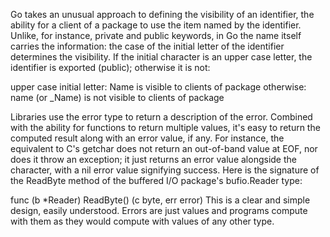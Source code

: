 Go takes an unusual approach to defining the visibility of an identifier, the ability for a client of a package to use the item named by the identifier. Unlike, for instance, private and public keywords, in Go the name itself carries the information: the case of the initial letter of the identifier determines the visibility. If the initial character is an upper case letter, the identifier is exported (public); otherwise it is not:

upper case initial letter: Name is visible to clients of package
otherwise: name (or _Name) is not visible to clients of package


Libraries use the error type to return a description of the error. Combined with the ability for functions to return multiple values, it's easy to return the computed result along with an error value, if any. For instance, the equivalent to C's getchar does not return an out-of-band value at EOF, nor does it throw an exception; it just returns an error value alongside the character, with a nil error value signifying success. Here is the signature of the ReadByte method of the buffered I/O package's bufio.Reader type:

func (b *Reader) ReadByte() (c byte, err error)
This is a clear and simple design, easily understood. Errors are just values and programs compute with them as they would compute with values of any other type.
